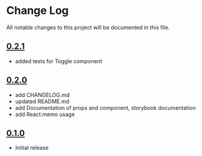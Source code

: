 # Change Log

All notable changes to this project will be documented in this file.


## [0.2.1](https://github.com/code-dot-org/code-dot-org/pull/53581)
* added tests for Toggle component

## [0.2.0](https://github.com/code-dot-org/code-dot-org/pull/52755)
* add CHANGELOG.md
* updated README.md
* add Documentation of props and component, storybook documentation
* add React.memo usage

## [0.1.0](https://github.com/code-dot-org/code-dot-org/pull/52283)
* Initial release